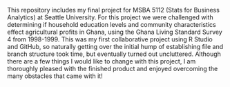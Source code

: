 This repository includes my final project for MSBA 5112 (Stats for Business Analytics) at Seattle University. For this project we were challenged with determining if household education levels and community characteristics effect agricultural profits in Ghana, using the Ghana Living Standard Survey 4 from 1998-1999. This was my first collaborative project using R Studio and GitHub, so naturally getting over the initial hump of establishing file and branch structure took time, but eventually turned out uncluttered. Although there are a few things I would like to change with this project, I am thoroughly pleased with the finished product and enjoyed overcoming the many obstacles that came with it!
